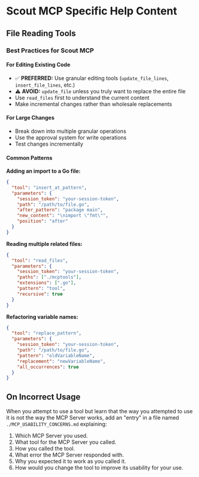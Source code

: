 # Scout MCP Specific Help Content

## File Reading Tools

### Best Practices for Scout MCP

#### For Editing Existing Code
- ✅ **PREFERRED:** Use granular editing tools (`update_file_lines`, `insert_file_lines`, etc.)
- ⚠️ **AVOID:** `update_file` unless you truly want to replace the entire file
- Use `read_files` first to understand the current content
- Make incremental changes rather than wholesale replacements

#### For Large Changes
- Break down into multiple granular operations
- Use the approval system for write operations
- Test changes incrementally

#### Common Patterns

**Adding an import to a Go file:**
```json
{
  "tool": "insert_at_pattern",
  "parameters": {
    "session_token": "your-session-token",
    "path": "/path/to/file.go",
    "after_pattern": "package main",
    "new_content": "\nimport \"fmt\"",
    "position": "after"
  }
}
```

**Reading multiple related files:**
```json
{
  "tool": "read_files",
  "parameters": {
    "session_token": "your-session-token",
    "paths": ["./mcptools"],
    "extensions": [".go"],
    "pattern": "tool",
    "recursive": true
  }
}
```

**Refactoring variable names:**
```json
{
  "tool": "replace_pattern",
  "parameters": {
    "session_token": "your-session-token",
    "path": "/path/to/file.go",
    "pattern": "oldVariableName",
    "replacement": "newVariableName",
    "all_occurrences": true
  }
}
```

## On Incorrect Usage

When you attempt to use a tool but learn that the way you attempted to use it is not the way the MCP Server works, add an "entry" in a file named `./MCP_USABILITY_CONCERNS.md` explaining:

1. Which MCP Server you used.
2. What tool for the MCP Server you called.
3. How you called the tool.
4. What error the MCP Server responded with.
5. Why you expected it to work as you called it.
6. How would you change the tool to improve its usability for your use.